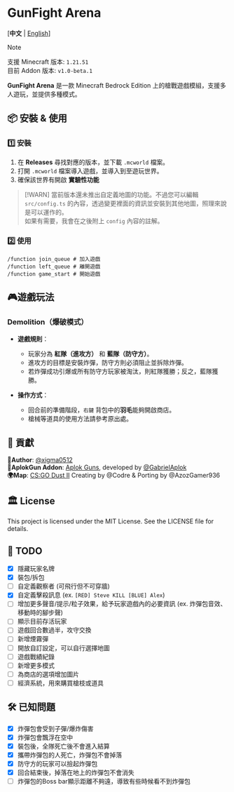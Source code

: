 # GunFight Arena

[**中文** | [English](README_en.md)]

> [!NOTE] 
> 支援 Minecraft 版本: `1.21.51`\
> 目前 Addon 版本: `v1.0-beta.1`

**GunFight Arena** 是一款 Minecraft Bedrock Edition 上的槍戰遊戲模組，支援多人遊玩，並提供多種模式。

## 📦 安裝 & 使用

### 1️⃣ 安裝

1. 在 **Releases** 尋找對應的版本，並下載 `.mcworld` 檔案。
2. 打開 `.mcworld` 檔案導入遊戲，並導入到至遊玩世界。
3. 確保該世界有開啟 **實驗性功能**

> [!WARN]
> 當前版本還未推出自定義地圖的功能。不過您可以編輯 `src/config.ts` 的內容，透過變更裡面的資訊並安裝到其他地圖，照理來說是可以運作的。\
> 如果有需要，我會在之後附上 `config` 內容的註解。 

### 2️⃣ 使用

```
/function join_queue # 加入遊戲
/function left_queue # 離開遊戲
/function game_start # 開始遊戲
```

## 🎮遊戲玩法

### **Demolition（爆破模式）**

- **遊戲規則**：
    - 玩家分為 **紅隊（進攻方）** 和 **藍隊（防守方）**。
    - 進攻方的目標是安裝炸彈，防守方則必須阻止並拆除炸彈。
    - 若炸彈成功引爆或所有防守方玩家被淘汰，則紅隊獲勝；反之，藍隊獲勝。

- **操作方式**：
    - 回合前的準備階段，`右鍵` 背包中的**羽毛**能夠開啟商店。
    - 槍械等道具的使用方法請參考原出處。

## 📜 貢獻

**👤Author**: [@xigma0512](https://github.com/xigma0512) \
**🎨AplokGun Addon**: [Aplok Guns](https://mcpedl.com/aplok-guns/), developed by [@GabrielAplok](https://github.com/gabriel-aplok/)\
**🌍Map**: [CS:GO Dust II](https://mcpedl.com/cs-s-dust-ii/) Creating by @Codre & Porting by @AzozGamer936  

## 🏛️ License
This project is licensed under the MIT License. See the LICENSE file for details.

## 📌 TODO
- [x] 隱藏玩家名牌
- [x] 裝包/拆包
- [ ] 自定義觀察者 (可飛行但不可穿牆)
- [x] 自定義擊殺訊息 (ex. `[RED] Steve KILL [BLUE] Alex`)
- [ ] 增加更多聲音/提示/粒子效果，給予玩家遊戲內的必要資訊 (ex. 炸彈包音效、移動時的腳步聲)
- [ ] 顯示目前存活玩家
- [ ] 遊戲回合數過半，攻守交換
- [ ] 新增煙霧彈
- [ ] 開放自訂設定，可以自行選擇地圖
- [ ] 遊戲戰績紀錄
- [ ] 新增更多模式
- [ ] 為商店的選項增加圖片
- [ ] 經濟系統，用來購買槍枝或道具

## 🛠️ 已知問題
- [x] 炸彈包會受到子彈/爆炸傷害
- [x] 炸彈包會飄浮在空中
- [x] 裝包後，全隊死亡後不會進入結算
- [x] 攜帶炸彈包的人死亡，炸彈包不會掉落
- [x] 防守方的玩家可以撿起炸彈包
- [x] 回合結束後，掉落在地上的炸彈包不會消失
- [ ] 炸彈包的Boss bar顯示距離不夠遠，導致有些時候看不到炸彈包